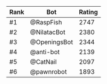 Rank|Bot|Rating
---|---|---
#1|@RaspFish|2747
#2|@NilatacBot|2380
#3|@OpeningsBot|2344
#4|@anti-bot|2139
#5|@CatNail|2097
#6|@pawnrobot|1893
